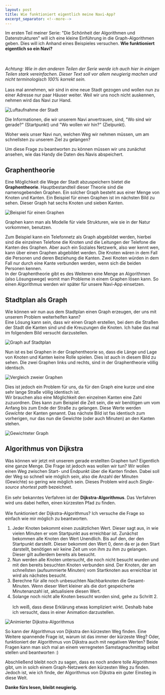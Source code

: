 ```yaml
---
layout: post
title: Wie funktioniert eigentlich meine Navi-App?
excerpt_separator: <!--more-->
---
```


Im ersten Teil meiner Serie: "Die Schönheit der Algorithmen und Datenstrukturen" will ich eine kleine Einführung in die Graph-Algorithmen geben.
Dies will ich Anhand eines Beispieles versuchen. **Wie funktioniert eigentlich so ein Navi?**
<!--more-->
<br/><br/>
*Achtung: Wie in den anderen Teilen der Serie werde ich auch hier in einigen Teilen stark vereinfachen. Dieser Text soll vor allem neugierig machen und nicht terminologisch 100% korrekt sein.*
<br/><br/>
Lass mal annehmen, wir sind in eine neue Stadt gezogen und wollen nun zu einer Adresse nur paar Häuser weiter. Weil wir uns noch nicht auskennen, nehmen wird das Navi zur Hand.

<!-- Bild von Luftaufnahme einfügen -->
![Luftaufnahme der Stadt](/images/dijkstra/StartStop.jpg)

Die Informationen, die wir unserem Navi anvertrauen, sind, "Wo sind wir gerade?" (Startpunkt) und "Wo wollen wir hin?" (Zielpunkt).

Woher weis unser Navi nun, welchen Weg wir nehmen müssen, um am schnellsten zu unserem Ziel zu gelangen?

Um diese Frage zu beantworten zu können müssen wir uns zunächst ansehen, wie das Handy die Daten des Navis abspeichert.

## Graphentheorie
Eine Möglichkeit die Wege der Stadt abzuspeichern bietet die **Graphentheorie**. Hauptbestandteil dieser Theorie sind die namensgebenden Graphen.
Ein solcher Graph besteht aus einer Menge von Knoten und Kanten. Ein Beispiel für einen Graphen ist im nächsten Bild zu sehen. Dieser Graph hat sechs Knoten
und sieben Kanten.

<!-- Bild für Beispielgraph einfügen -->
![Beispiel für einen Graphen](/images/dijksta/GraphBeispiel.jpg)

Graphen kann man als Modelle für viele Strukturen, wie sie in der Natur vorkommen, benutzen. 

Zum Beispiel kann ein Telefonnetz als Graph abgebildet werden, hierbei sind die einzelnen Telefone die Knoten und die Leitungen der Telefone die Kanten des Graphen. Aber auch ein Soziales Netzwerk, also wer kennt wen, kann über einen Graphen abgebildet werden. Die Knoten wären in dem Fall die Personen und deren Beziehung die Kanten. Zwei Knoten würden in dem Fall nur durch eine Kante verbunden werden, wenn sich die beiden Personen kennen.
<br/>
In der Graphentheorie gibt es des Weiteren eine Menge an Algorithmen (also Lösungswege) womit man Probleme in einem Graphen lösen kann. So einen Algorithmus werden wir später für unsere Navi-App einsetzen.

## Stadtplan als Graph
Wie können wir nun aus dem Stadtplan einen Graph erzeugen, der uns mit unserem Problem weiterhelfen kann? <br />
Eine Lösung kann sein, dass wir einen Graph erstellen, bei dem die Straßen der Stadt die Kanten sind und die Kreuzungen die Knoten. Ich habe das mal im folgendem Bild versucht darzustellen.

<!-- Bild von Graph einfügen -->
![Graph auf Stadtplan](/images/dijkstra/StadtMitGraph.jpg)

Nun ist es bei Graphen in der Graphentheorie so, dass die Länge und Lage von Knoten und Kanten keine Rolle spielen. 
Dies ist auch in diesem Bild zu sehen. Die zwei Graphen links und rechts, sind in der Graphentheorie völlig identisch.

![Vergleich zweier Graphen](/images/dijkstra/GraphUnterschied.jpg)

Dies ist jedoch ein Problem für uns, da für den Graph eine kurze und eine sehr lange Straße völlig identisch ist. <br />
Wir brauchen also eine Möglichkeit den einzelnen Kanten eine Zahl zuzuordnen. Dies kann zum Beispiel die Zeit sein, die wir benötigen um vom Anfang bis zum Ende der Straße zu gelangen. Diese Werte werden *Gewichte* der Kanten genannt. Das nächste Bild ist fas identisch zum vorherigen, nur das nun die Gewichte (oder auch Minuten) an den Kanten stehen.

<!-- Bild von gewichteten Graph einfügen -->
![Gewichteter Graph](/images/dijkstra/StadtMitGraphUndGewicht.jpg)

## Algorithmus von Dijkstra
Was können wir jetzt mit unserem gerade erstellten Graphen tun? Eigentlich eine ganze Menge. Die Frage ist jedoch was wollen wir tun?
Wir wollen einen Weg zwischen Start- und Endpunkt über die Kanten finden. Dabei soll der Weg so schnell wie möglich sein, also die Anzahl der Minuten (Gewichte) so gering wie möglich sein. Dieses Problem wird auch *Single-source shortest path* bezeichnet. <br /><br />
Ein sehr bekanntes Verfahren ist der **Dijkstra-Algorithmus**. Das Verfahren wird uns dabei helfen, einen kürzesten Pfad zu finden.
<br /><br />
Wie funktioniert der Dijkstra-Algorithmus? Ich versuche die Frage so einfach wie mir möglich zu beantworten. <br />
1. Jeder Knoten bekommt einen zusätzlichen Wert. Dieser sagt aus, in wie vielen Minuten er vom Startpunkt aus erreichbar ist. Zunächst bekommen alle Knoten den Wert Unendlich. Bis auf den, der den Startpunkt darstellt. Dieser bekommt den Wert 0, denn da er ja den Start darstellt, benötigen wir keine Zeit um von ihm zu ihm zu gelangen. Dieser gilt außerdem bereits als besucht.
2. Nun werden alle Knoten untersucht, die noch nicht besucht wurden und mit den bereits besuchten Knoten verbunden sind. Der Knoten, der am schnellsten (aufsummierte Minuten) vom Startknoten aus erreichbar ist wird als nächstes besucht.
3. Berechne für alle noch unbesuchten Nachbarknoten die Gesamt-Minuten. Wenn dieser Wert kleiner als die dort gespeicherte Minutenanzahl ist, aktualisiere diesen Wert.
4. Solange noch nicht alle Knoten besucht worden sind, gehe zu Schritt 2.
<br /><br />
Ich weiß, dass diese Erklärung etwas kompliziert wirkt. Deshalb habe ich versucht, dass in einer Animation darzustellen.

<!-- Bild von Dijkstra-Gif einfügen -->
![Animierter Dijkstra-Algorithmus](/images/dijkstra/dijkstraGif.gif)

So kann der Algorithmus von Dijkstra den kürzesten Weg finden. Eine Weitere spannende Frage ist, warum ist das immer der kürzeste Weg? Oder, funktioniert der Algorithmus von Dijkstra auch mit negativen Werten? Beide Fragen kann man sich mal an einem verregneten Samstagnachmittag selbst stellen und beantworten :)

Abschließend bleibt noch zu sagen, dass es noch andere tolle Algorithmen gibt, um in solch einem Graph-Netzwerk den kürzesten Weg zu finden. Jedoch ist, wie ich finde, der Algorithmus von Dijkstra ein guter Einstieg in diese Welt.

**Danke fürs lesen, bleibt neugierig.**